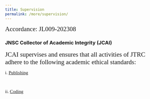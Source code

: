 ```yaml
---
title: Supervision
permalink: /more/supervision/
---
```


<style>
.introh{
font-family:times;
font-size:21px;
}
</style>

<style>
.introt{
font-family:times;
font-size:15px;
}
</style>

<div class="introh">
  Accordance: JL009-202308
</div>


<div class="panel panel-success">
<div class="panel-heading">
<h3 class="panel-title">JNSC Collector of Academic Integrity (JCAI)</h3>
</div>
<div class="panel-body">
<div class="introh">
JCAI supervises and ensures that all activities of JTRC adhere to the following academic ethical standards: 
</div>
<p>
<div class="introt">
        i. <a href="https://www.elsevier.com/about/policies-and-standards/publishing-ethics#4-duties-of-authors">Publishing</a>
</div>
</p>
<br>

<p>
<div class="introt">
        ii. <a href="https://gist.github.com/nicolasdao/a7adda51f2f185e8d2700e1573d8a633">Coding</a>
</div>
</p>
<br>
</div>
</div>